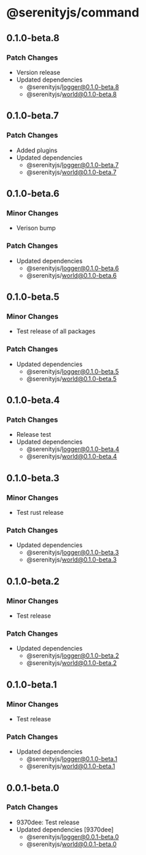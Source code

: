 # @serenityjs/command

## 0.1.0-beta.8

### Patch Changes

- Version release
- Updated dependencies
  - @serenityjs/logger@0.1.0-beta.8
  - @serenityjs/world@0.1.0-beta.8

## 0.1.0-beta.7

### Patch Changes

- Added plugins
- Updated dependencies
  - @serenityjs/logger@0.1.0-beta.7
  - @serenityjs/world@0.1.0-beta.7

## 0.1.0-beta.6

### Minor Changes

- Verison bump

### Patch Changes

- Updated dependencies
  - @serenityjs/logger@0.1.0-beta.6
  - @serenityjs/world@0.1.0-beta.6

## 0.1.0-beta.5

### Minor Changes

- Test release of all packages

### Patch Changes

- Updated dependencies
  - @serenityjs/logger@0.1.0-beta.5
  - @serenityjs/world@0.1.0-beta.5

## 0.1.0-beta.4

### Patch Changes

- Release test
- Updated dependencies
  - @serenityjs/logger@0.1.0-beta.4
  - @serenityjs/world@0.1.0-beta.4

## 0.1.0-beta.3

### Minor Changes

- Test rust release

### Patch Changes

- Updated dependencies
  - @serenityjs/logger@0.1.0-beta.3
  - @serenityjs/world@0.1.0-beta.3

## 0.1.0-beta.2

### Minor Changes

- Test release

### Patch Changes

- Updated dependencies
  - @serenityjs/logger@0.1.0-beta.2
  - @serenityjs/world@0.1.0-beta.2

## 0.1.0-beta.1

### Minor Changes

- Test release

### Patch Changes

- Updated dependencies
  - @serenityjs/logger@0.1.0-beta.1
  - @serenityjs/world@0.1.0-beta.1

## 0.0.1-beta.0

### Patch Changes

- 9370dee: Test release
- Updated dependencies [9370dee]
  - @serenityjs/logger@0.0.1-beta.0
  - @serenityjs/world@0.0.1-beta.0
